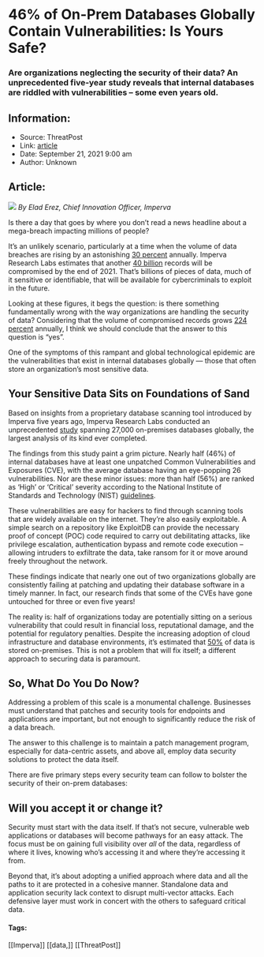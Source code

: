 # 46% of On-Prem Databases Globally Contain Vulnerabilities: Is Yours Safe?
### Are organizations neglecting the security of their data? An unprecedented five-year study reveals that internal databases are riddled with vulnerabilities – some even years old.

## Information:
+ Source: ThreatPost
+ Link: [article](https://kasperskycontenthub.com/threatpost-global/?p=174815)
+ Date: September 21, 2021  9:00 am
+ Author: Unknown


## Article:
![](https://media.threatpost.com/wp-content/uploads/sites/103/2021/09/20082606/Vulnerability_Imperva.png)
*By Elad Erez, Chief Innovation Officer, Imperva*


Is there a day that goes by where you don’t read a news headline about a mega-breach impacting millions of people?


It’s an unlikely scenario, particularly at a time when the volume of data breaches are rising by an astonishing [30 percent](https://www.imperva.com/resources/resource-library/white-papers/lessons-learned-from-analyzing-100-data-breaches/?utm_source=threatpost&utm_medium=pr) annually. Imperva Research Labs estimates that another [40 billion](https://www.imperva.com/resources/resource-library/white-papers/lessons-learned-from-analyzing-100-data-breaches/?utm_source=threatpost&utm_medium=pr) records will be compromised by the end of 2021. That’s billions of pieces of data, much of it sensitive or identifiable, that will be available for cybercriminals to exploit in the future.


Looking at these figures, it begs the question: is there something fundamentally wrong with the way organizations are handling the security of data? Considering that the volume of compromised records grows [224 percent](https://www.imperva.com/resources/resource-library/white-papers/lessons-learned-from-analyzing-100-data-breaches/?utm_source=threatpost&utm_medium=pr) annually, I think we should conclude that the answer to this question is “yes”.


One of the symptoms of this rampant and global technological epidemic are the vulnerabilities that exist in internal databases globally — those that often store an organization’s most sensitive data.


**Your Sensitive Data Sits on Foundations of Sand**
---------------------------------------------------


Based on insights from a proprietary database scanning tool introduced by Imperva five years ago, Imperva Research Labs conducted an unprecedented [study](https://www.imperva.com/company/press_releases/chances-are-your-data-is-not-secure-46-of-on-prem-databases-globally-contain-vulnerabilities/?utm_source=threatpost&utm_medium=pr) spanning 27,000 on-premises databases globally, the largest analysis of its kind ever completed.


The findings from this study paint a grim picture. Nearly half (46%) of internal databases have at least one unpatched Common Vulnerabilities and Exposures (CVE), with the average database having an eye-popping 26 vulnerabilities. Nor are these minor issues: more than half (56%) are ranked as ‘High’ or ‘Critical’ severity according to the National Institute of Standards and Technology (NIST) [guidelines](https://nvd.nist.gov/).


These vulnerabilities are easy for hackers to find through scanning tools that are widely available on the internet. They’re also easily exploitable. A simple search on a repository like ExploitDB can provide the necessary proof of concept (POC) code required to carry out debilitating attacks, like privilege escalation, authentication bypass and remote code execution – allowing intruders to exfiltrate the data, take ransom for it or move around freely throughout the network.


These findings indicate that nearly one out of two organizations globally are consistently failing at patching and updating their database software in a timely manner. In fact, our research finds that some of the CVEs have gone untouched for three or even five years!


The reality is: half of organizations today are potentially sitting on a serious vulnerability that could result in financial loss, reputational damage, and the potential for regulatory penalties. Despite the increasing adoption of cloud infrastructure and database environments, it’s estimated that [50%](https://www.statista.com/statistics/1062879/worldwide-cloud-storage-of-corporate-data/) of data is stored on-premises. This is not a problem that will fix itself; a different approach to securing data is paramount.


**So, What Do You Do Now?**
---------------------------


Addressing a problem of this scale is a monumental challenge. Businesses must understand that patches and security tools for endpoints and applications are important, but not enough to significantly reduce the risk of a data breach.


The answer to this challenge is to maintain a patch management program, especially for data-centric assets, and above all, employ data security solutions to protect the data itself.


There are five primary steps every security team can follow to bolster the security of their on-prem databases:


**Will you accept it or change it?**
------------------------------------


Security must start with the data itself. If that’s not secure, vulnerable web applications or databases will become pathways for an easy attack. The focus must be on gaining full visibility over *all* of the data, regardless of where it lives, knowing who’s accessing it and where they’re accessing it from.


Beyond that, it’s about adopting a unified approach where data and all the paths to it are protected in a cohesive manner. Standalone data and application security lack context to disrupt multi-vector attacks. Each defensive layer must work in concert with the others to safeguard critical data.




#### Tags:
[[Imperva]] [[data,]] [[ThreatPost]]
